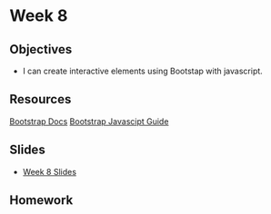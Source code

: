# Week 8

## Objectives
- I can create interactive elements using Bootstap with javascript.

## Resources
[Bootstrap Docs](http://getbootstrap.com/)
[Bootstrap Javascipt Guide](http://getbootstrap.com/javascript/)
## Slides
- [Week 8 Slides]()

## Homework



